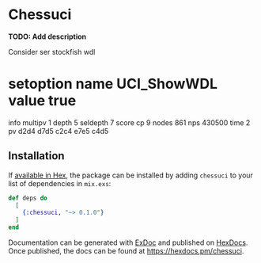 # Chessuci

**TODO: Add description**

Consider ser stockfish wdl
# setoption name UCI_ShowWDL value true
info multipv 1 depth 5 seldepth 7 score cp 9 nodes 861 nps 430500 time 2 pv d2d4 d7d5 c2c4 e7e5 c4d5

## Installation

If [available in Hex](https://hex.pm/docs/publish), the package can be installed
by adding `chessuci` to your list of dependencies in `mix.exs`:

```elixir
def deps do
  [
    {:chessuci, "~> 0.1.0"}
  ]
end
```

Documentation can be generated with [ExDoc](https://github.com/elixir-lang/ex_doc)
and published on [HexDocs](https://hexdocs.pm). Once published, the docs can
be found at <https://hexdocs.pm/chessuci>.

